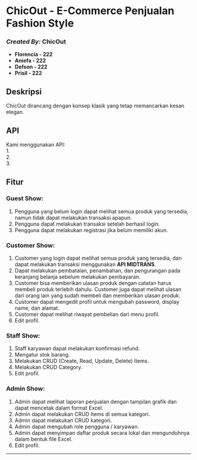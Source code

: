 # ChicOut - E-Commerce Penjualan Fashion Style

### _**Created By:**_ ChicOut 
- **Florencia - 222**  
- **Aniefa - 222**  
- **Defson - 222**  
- **Prisil - 222**  

## Deskripsi  
ChicOut dirancang dengan konsep klasik yang tetap memancarkan kesan elegan.  

## API  
Kami menggunakan API:  
1.  
2.  
3.  

## Fitur  

### Guest Show:  
1. Pengguna yang belum login dapat melihat semua produk yang tersedia, namun tidak dapat melakukan transaksi apapun.  
2. Pengguna dapat melakukan transaksi setelah berhasil login.  
3. Pengguna dapat melakukan registrasi jika belum memiliki akun.  

### Customer Show:  
1. Customer yang login dapat melihat semua produk yang tersedia, dan dapat melakukan transaksi menggunakan **API MIDTRANS**.  
2. Dapat melakukan pembatalan, penambahan, dan pengurangan pada keranjang belanja sebelum melakukan pembayaran.  
3. Customer bisa memberikan ulasan produk dengan catatan harus membeli produk terlebih dahulu. Customer juga dapat melihat ulasan dari orang lain yang sudah membeli dan memberikan ulasan produk.  
4. Customer dapat mengedit profil untuk mengubah password, display name, dan alamat.  
5. Customer dapat melihat riwayat pembelian dari menu profil.  
6. Edit profil.

### Staff Show:  
1. Staff karyawan dapat melakukan konfirmasi refund.  
2. Mengatur stok barang.  
3. Melakukan CRUD (Create, Read, Update, Delete) Items.  
4. Melakukan CRUD Category.  
5. Edit profil.

### Admin Show:  
1. Admin dapat melihat laporan penjualan dengan tampilan grafik dan dapat mencetak dalam format Excel.  
2. Admin dapat melakukan CRUD Items di semua kategori.  
3. Admin dapat melakukan CRUD kategori.  
4. Admin dapat mengubah role pengguna / karyawan.  
5. Admin dapat menyimpan daftar produk secara lokal dan mengunduhnya dalam bentuk file Excel.  
6. Edit profil.

---

